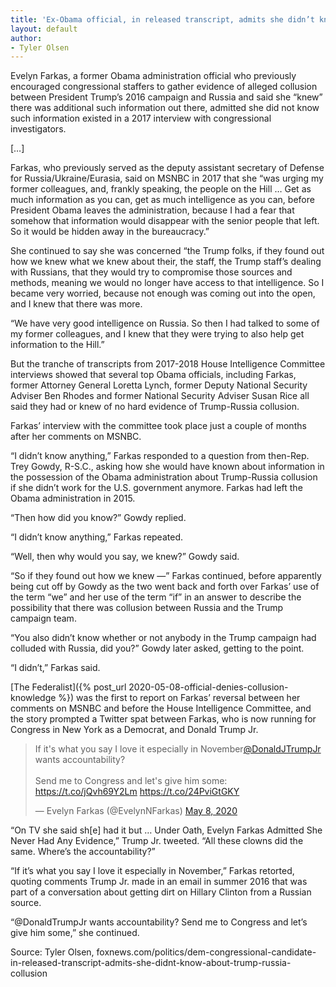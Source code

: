 ```yaml
---
title: 'Ex-Obama official, in released transcript, admits she didn’t know about Trump-Russia collusion despite prior claims'
layout: default
author:
- Tyler Olsen
---
```


Evelyn Farkas, a former Obama administration official who previously encouraged congressional staffers to gather evidence of alleged collusion between President Trump’s 2016 campaign and Russia and said she “knew” there was additional such information out there, admitted she did not know such information existed in a 2017 interview with congressional investigators.

[…]

Farkas, who previously served as the deputy assistant secretary of Defense for Russia/Ukraine/Eurasia, said on MSNBC in 2017 that she “was urging my former colleagues, and, frankly speaking, the people on the Hill … Get as much information as you can, get as much intelligence as you can, before President Obama leaves the administration, because I had a fear that somehow that information would disappear with the senior people that left. So it would be hidden away in the bureaucracy.”

She continued to say she was concerned “the Trump folks, if they found out how we knew what we knew about their, the staff, the Trump staff’s dealing with Russians, that they would try to compromise those sources and methods, meaning we would no longer have access to that intelligence. So I became very worried, because not enough was coming out into the open, and I knew that there was more.

“We have very good intelligence on Russia. So then I had talked to some of my former colleagues, and I knew that they were trying to also help get information to the Hill.”

But the tranche of transcripts from 2017-2018 House Intelligence Committee interviews showed that several top Obama officials, including Farkas, former Attorney General Loretta Lynch, former Deputy National Security Adviser Ben Rhodes and former National Security Adviser Susan Rice all said they had or knew of no hard evidence of Trump-Russia collusion.

Farkas’ interview with the committee took place just a couple of months after her comments on MSNBC.

“I didn’t know anything,” Farkas responded to a question from then-Rep. Trey Gowdy, R-S.C., asking how she would have known about information in the possession of the Obama administration about Trump-Russia collusion if she didn’t work for the U.S. government anymore. Farkas had left the Obama administration in 2015.

“Then how did you know?” Gowdy replied.

“I didn’t know anything,” Farkas repeated.

“Well, then why would you say, we knew?” Gowdy said.

“So if they found out how we knew —” Farkas continued, before apparently being cut off by Gowdy as the two went back and forth over Farkas’ use of the term “we” and her use of the term “if” in an answer to describe the possibility that there was collusion between Russia and the Trump campaign team.

“You also didn’t know whether or not anybody in the Trump campaign had colluded with Russia, did you?” Gowdy later asked, getting to the point.

“I didn’t,” Farkas said.

[The Federalist]({% post_url 2020-05-08-official-denies-collusion-knowledge %}) was the first to report on Farkas’ reversal between her comments on MSNBC and before the House Intelligence Committee, and the story prompted a Twitter spat between Farkas, who is now running for Congress in New York as a Democrat, and Donald Trump Jr.

<blockquote class="twitter-tweet"><p lang="en" dir="ltr">If it&#39;s what you say I love it especially in November<a href="https://twitter.com/DonaldJTrumpJr?ref_src=twsrc%5Etfw">@DonaldJTrumpJr</a> wants accountability?<br><br>Send me to Congress and let&#39;s give him some: <a href="https://t.co/jQvh69Y2Lm">https://t.co/jQvh69Y2Lm</a> <a href="https://t.co/24PviGtGKY">https://t.co/24PviGtGKY</a></p>&mdash; Evelyn Farkas (@EvelynNFarkas) <a href="https://twitter.com/EvelynNFarkas/status/1258802948479619084?ref_src=twsrc%5Etfw">May 8, 2020</a></blockquote> <script async src="https://platform.twitter.com/widgets.js" charset="utf-8"></script>

“On TV she said sh[e] had it but … Under Oath, Evelyn Farkas Admitted She Never Had Any Evidence,” Trump Jr. tweeted. “All these clowns did the same. Where’s the accountability?”

“If it’s what you say I love it especially in November,” Farkas retorted, quoting comments Trump Jr. made in an email in summer 2016 that was part of a conversation about getting dirt on Hillary Clinton from a Russian source.

“@DonaldTrumpJr wants accountability? Send me to Congress and let’s give him some,” she continued.

Source: Tyler Olsen, foxnews.com/politics/dem-congressional-candidate-in-released-transcript-admits-she-didnt-know-about-trump-russia-collusion
